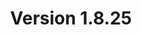 ---
title: "Version 1.8.25"

version_number: "1.8.25"
version_code: "1825"
release_date: "2021-02-22"

packages:
  - type: mybb
    formats:
      - type: zip
        filesize: "2.14 MB"
        checksums:
          - type: md5
            value: 5e6e045e380f93349147df6da3c5cb8e
          - type: sha1
            value: 049d01722b62a75726136a331b40726607d2cd30
          - type: sha256
            value: b8f92bbeb052c94f2e493769106fa00f3b83eb0605b572b8005bedaa186a13fd
          - type: sha512
            value: 872ba823431e211cc4edb9a35d4073b536e5af76f52c87457d106e5fa2e587e827157ac146689ae7bd322c011c95c814122f92be74a71dd88bf544b8b5c8d9b5
        locations:
          - name: resources.mybb.com/downloads/
          - name: github.com/mybb/mybb/releases/

  - type: changed_files
    formats:
      - type: zip
        filesize: "0.02 MB"
        checksums:
          - type: md5
            value: df5832234edff77f1ff7671e1f6f73c5
          - type: sha1
            value: 48a14e1b4904a86a68c6294105eb663687a8ee82
          - type: sha256
            value: 0046e4829ef35bb85e4171c78941f5c075e0988429e64b47aa399af0259934db
          - type: sha512
            value: 201649ebbfefc115e900ba64eed02d80ec2d138db8debfd8f1018a3df4da2907e9fc3a7bd912d583f4d0220717012ff5e32fea12ea3bcf6fa4ed017ce232b674
        locations:
          - name: resources.mybb.com/downloads/
          - name: github.com/mybb/mybb/releases/

upgrade_script_required: false

resolved_security_issues:
  - description: "Nested Email MyCode Persistent XSS"
    severity: "high"
    cve_id: "CVE-2021-27279"
    cwe_id: "CWE-79"
    cwe_name: "Cross-site Scripting"
    cvss_score: "CVSS:3.1/AV:N/AC:L/PR:N/UI:R/S:U/C:H/I:H/A:H"
    reported_by:
      - name: "Igor Sak-Sakovskiy"
    references:
      - url: https://github.com/mybb/mybb/security/advisories/GHSA-6483-hcpp-p75w
        title: "Advisory: Nested Email MyCode Persistent XSS"
        type: advisory
    
changed_files:
  - inc:
    - class_core.php
    - class_parser.php

---
